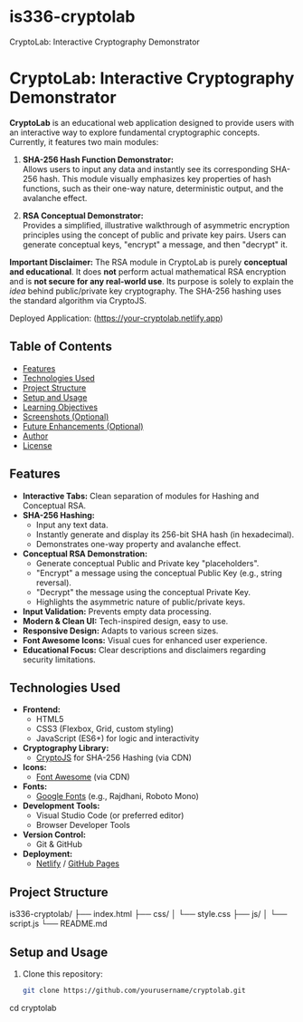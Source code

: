 # is336-cryptolab
CryptoLab: Interactive Cryptography Demonstrator
# CryptoLab: Interactive Cryptography Demonstrator

**CryptoLab** is an educational web application designed to provide users with an interactive way to explore fundamental cryptographic concepts. Currently, it features two main modules:

1. **SHA-256 Hash Function Demonstrator:**  
   Allows users to input any data and instantly see its corresponding SHA-256 hash. This module visually emphasizes key properties of hash functions, such as their one-way nature, deterministic output, and the avalanche effect.

2. **RSA Conceptual Demonstrator:**  
   Provides a simplified, illustrative walkthrough of asymmetric encryption principles using the concept of public and private key pairs. Users can generate conceptual keys, "encrypt" a message, and then "decrypt" it.

**Important Disclaimer:** The RSA module in CryptoLab is purely **conceptual and educational**. It does **not** perform actual mathematical RSA encryption and is **not secure for any real-world use**. Its purpose is solely to explain the *idea* behind public/private key cryptography. The SHA-256 hashing uses the standard algorithm via CryptoJS.

Deployed Application: (https://your-cryptolab.netlify.app) 

## Table of Contents
- [Features](#features)
- [Technologies Used](#technologies-used)
- [Project Structure](#project-structure)
- [Setup and Usage](#setup-and-usage)
- [Learning Objectives](#learning-objectives)
- [Screenshots (Optional)](#screenshots-optional)
- [Future Enhancements (Optional)](#future-enhancements-optional)
- [Author](#author)
- [License](#license)

## Features
- **Interactive Tabs:** Clean separation of modules for Hashing and Conceptual RSA.
- **SHA-256 Hashing:**
  - Input any text data.
  - Instantly generate and display its 256-bit SHA hash (in hexadecimal).
  - Demonstrates one-way property and avalanche effect.
- **Conceptual RSA Demonstration:**
  - Generate conceptual Public and Private key "placeholders".
  - "Encrypt" a message using the conceptual Public Key (e.g., string reversal).
  - "Decrypt" the message using the conceptual Private Key.
  - Highlights the asymmetric nature of public/private keys.
- **Input Validation:** Prevents empty data processing.
- **Modern & Clean UI:** Tech-inspired design, easy to use.
- **Responsive Design:** Adapts to various screen sizes.
- **Font Awesome Icons:** Visual cues for enhanced user experience.
- **Educational Focus:** Clear descriptions and disclaimers regarding security limitations.

## Technologies Used
- **Frontend:**
  - HTML5
  - CSS3 (Flexbox, Grid, custom styling)
  - JavaScript (ES6+) for logic and interactivity
- **Cryptography Library:**
  - [CryptoJS](https://cryptojs.gitbook.io) for SHA-256 Hashing (via CDN)
- **Icons:**
  - [Font Awesome](https://fontawesome.com/) (via CDN)
- **Fonts:**
  - [Google Fonts](https://fonts.google.com/) (e.g., Rajdhani, Roboto Mono)
- **Development Tools:**
  - Visual Studio Code (or preferred editor)
  - Browser Developer Tools
- **Version Control:**
  - Git & GitHub
- **Deployment:**
  - [Netlify](https://www.netlify.com/) / [GitHub Pages](https://pages.github.com/)

## Project Structure
is336-cryptolab/
├── index.html
├── css/
│ └── style.css
├── js/
│ └── script.js
└── README.md


## Setup and Usage
1. Clone this repository:
   ```bash
   git clone https://github.com/yourusername/cryptolab.git
cd cryptolab
